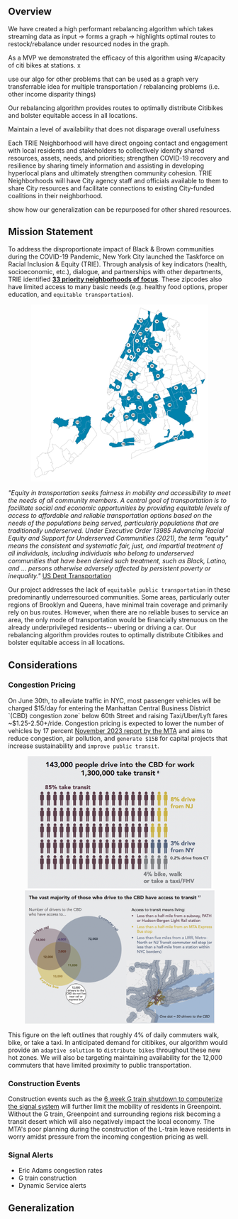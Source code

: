 ## Overview

We have created a high performant rebalancing algorithm which takes streaming data as input -> forms a graph -> highlights optimal routes to restock/rebalance under resourced nodes in the graph.

As a MVP we demonstrated the efficacy of this algorithm using #/capacity of citi bikes at stations. x

use our algo for other problems that can be used as a graph
very transferrable idea for multiple transportation / rebalancing problems (i.e. other income disparity things)

Our rebalancing algorithm provides routes to optimally distribute Citibikes and bolster equitable access in all locations.

Maintain a level of availability that does not disparage overall usefulness

Each TRIE Neighborhood will have direct ongoing contact and engagement with local residents and stakeholders to collectively identify shared resources, assets, needs, and priorities; strengthen COVID-19 recovery and resilience by sharing timely information and assisting in developing hyperlocal plans and ultimately strengthen community cohesion. TRIE Neighborhoods will have City agency staff and officials available to them to share City resources and facilitate connections to existing City-funded coalitions in their neighborhood.

show how our generalization can be repurposed for other shared resources. 


## Mission Statement

To address the disproportionate impact of Black & Brown communities during the COVID-19 Pandemic, New York City launched the Taskforce on Racial Inclusion & Equity (TRIE). Through analysis of key indicators (health, socioeconomic, etc.), dialogue, and partnerships with other departments, TRIE identified [**33 priority neighborhoods of focus**](https://www.nyc.gov/site/trie/about/neighborhoods.page). These zipcodes also have limited access to many basic needs (e.g. healthy food options, proper education, and `equitable transportation`). 
<p align="center">
    <img src="nbhd.png" width="400">
</p>
<!-- ![nbhd](nbhd.png) -->

*"Equity in transportation seeks fairness in mobility and accessibility to meet the needs of all community members. A central goal of transportation is to facilitate social and economic opportunities by providing equitable levels of access to affordable and reliable transportation options based on the needs of the populations being served, particularly populations that are traditionally underserved. Under Executive Order 13985 Advancing Racial Equity and Support for Underserved Communities (2021), the term “equity” means the consistent and systematic fair, just, and impartial treatment of all individuals, including individuals who belong to underserved communities that have been denied such treatment, such as Black, Latino, and ... persons otherwise adversely affected by persistent poverty or inequality."* [US Dept Transportation](https://www.planning.dot.gov/planning/topic_transportationequity.aspx)

Our project addresses the lack of `equitable public transportation` in these predominantly underresourced communities. Some areas, particularly outer regions of Brooklyn and Queens, have minimal train coverage and primarily rely on bus routes. However, when there are no reliable buses to service an area, the only mode of transportation would be financially strenuous on the already underprivileged residents-- ubering or driving a car. Our rebalancing algorithm provides routes to optimally distribute Citibikes and bolster equitable access in all locations.

## Considerations

### Congestion Pricing

On June 30th, to alleviate traffic in NYC, most passenger vehicles will be charged $15/day for entering the Manhattan Central Business District `(CBD) congestion zone` below 60th Street and raising Taxi/Uber/Lyft fares ~$1.25-2.50+/ride. Congestion pricing is expected to lower the number of vehicles by 17 percent [November 2023 report by the MTA](https://new.mta.info/document/127761) and aims to reduce congestion, air pollution, and `generate $15B` for capital projects that increase sustainability and `improve public transit`. 

<!-- ![](fig1.png) -->
<p align="center">
  <img src="fig1.png" alt="Figure 1" style="height: 300px; width: auto;"/>
  <img src="fig2.png" alt="Figure 2" style="height: 300px; width: auto;"/>
</p>


This figure on the left outlines that roughly 4% of daily commuters walk, bike, or take a taxi. In anticipated demand for citibikes, our algorithm would provide an `adaptive solution` to `distribute bikes` throughout these new hot zones. We will also be targeting maintaining availability for the 12,000 commuters that have limited proximity to public transportation. 

### Construction Events

Construction events such as the [6 week G train shutdown to computerize the signal system](https://abc7ny.com/g-train-shutdown-commute-mta/14329870/) will further limit the mobility of residents in Greenpoint. Without the G train, Greenpoint and surrounding regions risk becoming a transit desert which will also negatively impact the local economy. The MTA's poor planning during the construction of the L-train leave residents in worry amidst pressure from the incoming congestion pricing as well. 

### Signal Alerts



- Eric Adams congestion rates
- G train construction
- Dynamic Service alerts



## Generalization